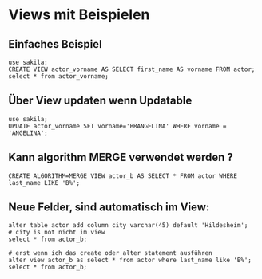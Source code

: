 # Views mit Beispielen 

## Einfaches Beispiel 

```
use sakila;
CREATE VIEW actor_vorname AS SELECT first_name AS vorname FROM actor;
select * from actor_vorname;
```

## Über View updaten wenn Updatable 

```
use sakila;
UPDATE actor_vorname SET vorname='BRANGELINA' WHERE vorname = 'ANGELINA';
```

## Kann algorithm MERGE verwendet werden ? 

```
CREATE ALGORITHM=MERGE VIEW actor_b AS SELECT * FROM actor WHERE last_name LIKE 'B%';
```

## Neue Felder, sind automatisch im View: 

```
alter table actor add column city varchar(45) default 'Hildesheim';
# city is not nicht im view
select * from actor_b; 

# erst wenn ich das create oder alter statement ausführen 
alter view actor_b as select * from actor where last_name like 'B%';
select * from actor_b; 

```
